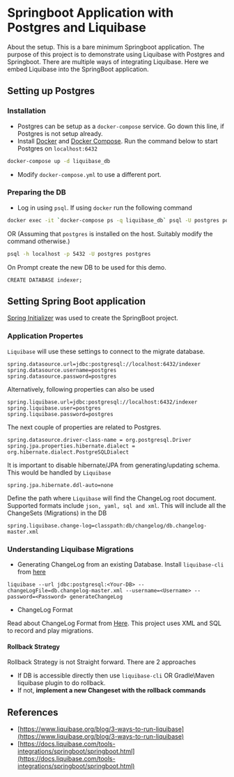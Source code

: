 # Springboot Application with Postgres and Liquibase
About the setup. This is a bare minimum Springboot application. The purpose of this project is to demonstrate using Liquibase with Postgres and Springboot. There are multiple ways of integrating Liquibase. Here we embed Liquibase into the SpringBoot application. 
## Setting up Postgres
### Installation
* Postgres can be setup as a `docker-compose` service. Go down this line, if Postgres is not setup already.
* Install [Docker](https://docs.docker.com/engine/install/) and [Docker Compose](https://docs.docker.com/compose/install/). Run the command below to start Postgres on ```localhost:6432```
```bash
docker-compose up -d liquibase_db
```
* Modify ```docker-compose.yml``` to use a different port.
### Preparing the DB
* Log in using ```psql```. If using ```docker``` run the following command
```bash
docker exec -it `docker-compose ps -q liquibase_db` psql -U postgres postgres
```
OR (Assuming that ```postgres``` is installed on the host. Suitably modify the command otherwise.)
```bash
psql -h localhost -p 5432 -U postgres postgres
```
On Prompt create the new DB to be used for this demo.
```psql
CREATE DATABASE indexer;
```


## Setting Spring Boot application
[Spring Initializer](https://start.spring.io/) was used to create the SpringBoot project.
### Application Propertes
```Liquibase``` will use these settings to connect to the migrate database.
```
spring.datasource.url=jdbc:postgresql://localhost:6432/indexer
spring.datasource.username=postgres
spring.datasource.password=postgres
```
Alternatively, following properties can also be used
```
spring.liquibase.url=jdbc:postgresql://localhost:6432/indexer
spring.liquibase.user=postgres
spring.liquibase.password=postgres
```
The next couple of properties are related to Postgres.
```
spring.datasource.driver-class-name = org.postgresql.Driver
spring.jpa.properties.hibernate.dialect = org.hibernate.dialect.PostgreSQLDialect
```
It is important to disable hibernate/JPA from generating/updating schema. This would be handled by ```Liquibase``` 
```
spring.jpa.hibernate.ddl-auto=none
```
Define the path where ```Liquibase``` will find the ChangeLog root document. Supported formats include ```json, yaml, sql and xml```. This will include all the ChangeSets (Migrations) in the DB
```
spring.liquibase.change-log=classpath:db/changelog/db.changelog-master.xml
```
### Understanding Liquibase Migrations
- Generating ChangeLog from an existing Database. Install ```liquibase-cli``` from [here](https://www.liquibase.org/download)
```
liquibase --url jdbc:postgresql:<Your-DB> --changeLogFile=db.changelog-master.xml --username=<Username> --password=<Password> generateChangeLog
```
- ChangeLog Format

Read about ChangeLog Format from [Here](https://docs.liquibase.com/concepts/basic/changelog.html). This project uses XML and SQL to record and play migrations.

#### Rollback Strategy
Rollback Strategy is not Straight forward. There are 2 approaches
- If DB is accessible directly
  then use ```liquibase-cli``` OR Gradle\Maven liquibase plugin to do rollback.
- If not, **implement a new Changeset with the rollback commands**  



## References
- [https://www.liquibase.org/blog/3-ways-to-run-liquibase](https://www.liquibase.org/blog/3-ways-to-run-liquibase)
- [https://docs.liquibase.com/tools-integrations/springboot/springboot.html](https://docs.liquibase.com/tools-integrations/springboot/springboot.html)
